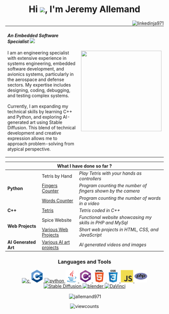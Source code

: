 <h1 align="center">Hi <a href="https://www.gautamkrishnar.com/"><img src="https://media.giphy.com/media/hvRJCLFzcasrR4ia7z/giphy.gif" width="5%"></a>, I'm Jeremy Allemand</h1>

<div>    
   <a href="https://www.linkedin.com/in/ja971/" target="_blank"><img align="right" src="https://img.shields.io/badge/LinkedIn-0077B5?style=for-the-badge&logo=linkedin&logoColor=white" alt="linkedinja971"/></a>
</div>

<table border="0">
  <tr>
    <td style="vertical-align: top; width: 70%;">
      <p align="left">
        <h4 align="left">
        <em>
        An Embedded Software Specialist
        <img src="https://media.giphy.com/media/WUlplcMpOCEmTGBtBW/giphy.gif" width="30">
        </em>
        </h4>
        I am an engineering specialist with extensive experience in systems engineering, embedded software development, and avionics systems, particularly in the aerospace and defense sectors. My expertise includes designing, coding, debugging, and testing complex systems.<br><br>
        Currently, I am expanding my technical skills by learning C++ and Python, and exploring AI-generated art using Stable Diffusion. This blend of technical development and creative expression allows me to approach problem-solving from atypical perspective.
      </p>
    </td>
     <td style="width: 30%;">
      <img src="LowPoly.gif" width="256" height="256">
    </td>
  </tr>
</table>

<div align="center">

<table>
   <thead>
      <tr>
         <th colspan="3">What I have done so far ?</th>
      </tr>
   </thead>
   <tbody>
      <tr>
         <td rowspan="3"><strong>Python</strong></td>
         <td>Tetris by Hand</td>
         <td><i>Play Tetris with your hands as controllers</i></td>
      </tr>
      <tr>         
         <td><a href="https://github.com/JAllemand971/Finger_Counter" target="_blank" rel="noreferrer">Fingers Counter</a></td>
         <td><i>Program counting the number of fingers shown by the camera</i></td>
      </tr>
      <tr>         
         <td><a href="https://github.com/JAllemand971/Words_Counter" target="_blank" rel="noreferrer">Words Counter</a></td>
         <td><i>Program counting the number of words in a video</i></td>
      </tr>
      <tr>   
         <td><strong>C++</strong></td>
         <td><a href="https://github.com/JAllemand971/Tetris_in_Cpp" target="_blank" rel="noreferrer">Tetris</a></td>
         <td><i>Tetris coded in C++</i></td>
      </tr>
      <tr>
         <td rowspan="2"><strong>Web Projects</strong></td>
         <td>Spice Website</td>
         <td><i>Functional website showcasing my skills in PHP and MySql</i></td>
      </tr>
      <tr>
         <td><a href="https://github.com/JAllemand971/Web_Projects" target="_blank" rel="noreferrer">Various Web Projects</a></td>
         <td><i>Short web projects in HTML, CSS, and JavaScript</i></td>
      </tr>
      <tr>
         <td><strong>AI Generated Art</strong></td>
         <td><a href="https://github.com/JAllemand971/Project_in_Ai_Art" target="_blank" rel="noreferrer">Various AI art projects</a></td>
         <td><i>AI generated videos and images</i></td>
      </tr>
   </tbody>
</table>


</div>


<div>
   <h3 align="center">Languages and Tools</h3>
   <p align="center">
      <a href="https://www.cprogramming.com/" target="_blank" rel="noreferrer"> 
         <img src="https://upload.wikimedia.org/wikipedia/commons/1/19/C_Logo.png" alt="c" width="40" height="40"/> 
      </a> 
      <a href="https://www.w3schools.com/cpp/" target="_blank" rel="noreferrer"> 
         <img src="https://raw.githubusercontent.com/devicons/devicon/master/icons/cplusplus/cplusplus-original.svg" alt="cplusplus" width="40" height="40"/> 
      </a>
      <a href="https://www.python.org" target="_blank" rel="noreferrer"> 
         <img src="https://www.citypng.com/public/uploads/preview/hd-python-logo-symbol-transparent-png-735811696257415dbkifcuokn.png" alt="python" width="40" height="40"/> 
      </a> 
      <a href="https://www.java.com" target="_blank" rel="noreferrer"> 
         <img src="https://raw.githubusercontent.com/devicons/devicon/master/icons/java/java-original.svg" alt="java" width="40" height="40"/> 
      </a> 
      <a href="https://www.w3schools.com/cs/" target="_blank" rel="noreferrer">    
         <img src="https://raw.githubusercontent.com/devicons/devicon/master/icons/csharp/csharp-original.svg" alt="csharp" width="40" height="40"/> 
      </a> 
      <a href="https://www.w3.org/html/" target="_blank" rel="noreferrer"> 
         <img src="https://raw.githubusercontent.com/devicons/devicon/master/icons/html5/html5-original-wordmark.svg" alt="html5" width="40" height="40"/> 
      </a> 
      <a href="https://www.w3schools.com/css/" target="_blank" rel="noreferrer"> 
         <img src="https://raw.githubusercontent.com/devicons/devicon/master/icons/css3/css3-original-wordmark.svg" alt="css3" width="40" height="40"/> 
      </a> 
      <a href="https://developer.mozilla.org/en-US/docs/Web/JavaScript" target="_blank" rel="noreferrer"> 
         <img src="https://raw.githubusercontent.com/devicons/devicon/master/icons/javascript/javascript-original.svg" alt="javascript" width="40" height="40"/> 
      </a> 
      <a href="https://www.php.net" target="_blank" rel="noreferrer"> 
         <img src="https://raw.githubusercontent.com/devicons/devicon/master/icons/php/php-original.svg" alt="php" width="40" height="40"/> 
      </a>  
      <a href="https://stability.ai" target="_blank" rel="noreferrer"> 
         <img src="https://custom.typingmind.com/assets/models/stability.png" alt="Stable Diffusion" width="40" height="40"/> 
      </a>
      <a href="https://www.blender.org/" target="_blank" rel="noreferrer"> 
         <img src="https://download.blender.org/branding/community/blender_community_badge_white.svg" alt="blender" width="40" height="40"/>
      </a>
      <a href="https://www.blackmagicdesign.com/ca/products/davinciresolve" target="_blank" rel="noreferrer"> 
         <img src="https://gimgs2.nohat.cc/thumb/f/640/davinci-resolve-logo-png-3-png-image--comdlpng6941836.jpg" alt="DaVinci" width="40" height="40"/>
      </a>      
   </p>
</div>


<p align="center">&nbsp;<img align="center" src="https://github-readme-stats.vercel.app/api?username=jallemand971&show_icons=true&locale=en" alt="jallemand971" /></p>

<p align="center">
<img src="https://komarev.com/ghpvc/?username=jallemand971&label=Profile%20views&color=0e75b6&style=flat" alt="viewcounts" />
</p>
